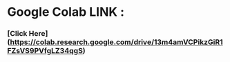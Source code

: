 # Google Colab LINK :
### [Click Here] (https://colab.research.google.com/drive/13m4amVCPikzGiR1FZsVS9PVfgLZ34qgS)
